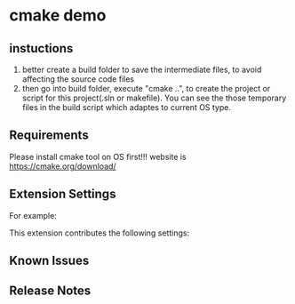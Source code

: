 # cmake demo

## instuctions

1. better create a build folder to save the intermediate files, to avoid affecting the source code files 
2. then go into build folder, execute "cmake ..", to create the project or script for this project(.sln or makefile).
You can see the those temporary files in the build script which adaptes to current OS type.

## Requirements
Please install cmake tool on OS first!!!
website is https://cmake.org/download/


## Extension Settings


For example:

This extension contributes the following settings:


## Known Issues

## Release Notes

